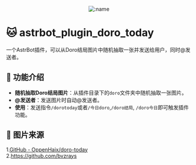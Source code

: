 </div>

<div align="center">

![:name](https://count.getloli.com/@astrbot_plugin_doro_today?name=astrbot_plugin_doro_today&theme=original-new&padding=7&offset=0&align=top&scale=1&pixelated=1&darkmode=auto)

</div>




# 🐱 astrbot_plugin_doro_today

一个AstrBot插件，可以从Doro结局图片中随机抽取一张并发送给用户，同时@发送者。

## 🚀 功能介绍

- **随机抽取Doro结局图片**：从插件目录下的`doro`文件夹中随机抽取一张图片。
- **@发送者**：发送图片时自动@发送者。
- **使用**：发送指令`/dorotoday`或者`/今日doro`,`/doro结局`, `/doro今日`即可触发插件功能。


## 🤝 图片来源
1.[GitHub - OppenHaix/doro-today](https://github.com/OppenHaix/doro-today)<br>
2.https://github.com/bvzrays

